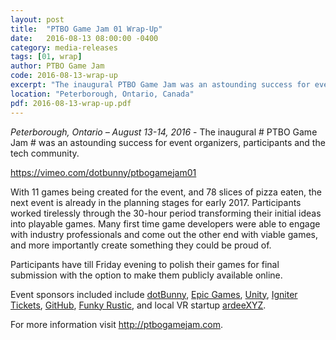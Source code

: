 ```yaml
---
layout: post
title:  "PTBO Game Jam 01 Wrap-Up"
date:   2016-08-13 08:00:00 -0400
category: media-releases
tags: [01, wrap]
author: PTBO Game Jam
code: 2016-08-13-wrap-up
excerpt: "The inaugural PTBO Game Jam was an astounding success for event organizers, participants and the tech community."
location: "Peterborough, Ontario, Canada"
pdf: 2016-08-13-wrap-up.pdf
---
```

_Peterborough, Ontario – August 13-14, 2016_ - The inaugural # PTBO Game Jam # was an astounding success for event organizers, participants and the tech community.

https://vimeo.com/dotbunny/ptbogamejam01

With 11 games being created for the event, and 78 slices of pizza eaten, the next event is already in the planning stages for early 2017.
Participants worked tirelessly through the 30-hour period transforming their initial ideas into playable games. Many first time game developers were able to engage with industry professionals and come out the other end with viable games, and more importantly create something they could be proud of.

Participants have till Friday evening to polish their games for final submission with the option to make them publicly available online.

Event sponsors included include [dotBunny](http://dotbunny.com), [Epic Games](http://epicgames.com), [Unity](http://unity3d.com), [Igniter Tickets](http://ignitertickets.com), [GitHub](http://github.com), [Funky Rustic](http://funkyrustic.net), and local VR startup [ardeeXYZ](http://ardee.xyz).

For more information visit http://ptbogamejam.com.
